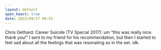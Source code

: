```yaml
---
layout: default
open_heart: true
date: 2022/09/27 08:53
---
```


Chris Gethard: Career Suicide (TV Special 2017): um “this was really nice. thank you!” I sent to my friend for his recommendation, but then I started to feel sad about all the feelings that was resonating so in the set. idk.
